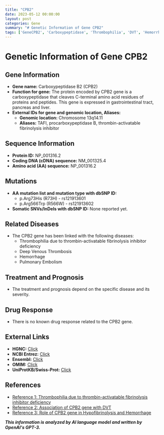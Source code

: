 ```yaml
---
title: "CPB2"
date: 2023-05-12 00:00:00
layout: post
categories: Gene
summary: "# Genetic Information of Gene CPB2"
tags: ['GeneCPB2', 'Carboxypeptidase', 'Thrombophilia', 'DVT', 'Hemorrhage', 'Prognosis', 'OMIM', 'UniProtKB']
---
```


# Genetic Information of Gene CPB2

## Gene Information
- **Gene name:** Carboxypeptidase B2 (CPB2)
- **Function for gene:** The protein encoded by CPB2 gene is a carboxypeptidase that cleaves C-terminal amino acid residues of proteins and peptides. This gene is expressed in gastrointestinal tract, pancreas and liver.
- **External IDs for gene and genomic location, Aliases:** 
    - **Genomic location:** Chromosome 13q14.11
    - **Aliases:** TAFI, procarboxypeptidase B, thrombin-activatable fibrinolysis inhibitor

## Sequence Information
- **Protein ID:** NP_001316.2
- **Coding DNA (cDNA) sequence:** NM_001325.4
- **Amino acid (AA) sequence:** NP_001316.2

## Mutations
- **AA mutation list and mutation type with dbSNP ID:** 
    - p.Arg73His (R73H) - rs121913601
    - p.Arg566Trp (R566W) - rs121913602
- **Somatic SNVs/InDels with dbSNP ID:** None reported yet.

## Related Diseases
- The CPB2 gene has been linked with the following diseases:
    - Thrombophilia due to thrombin-activatable fibrinolysis inhibitor deficiency
    - Deep Venous Thrombosis
    - Hemorrhage
    - Pulmonary Embolism

## Treatment and Prognosis
- The treatment and prognosis depend on the specific disease and its severity.

## Drug Response
- There is no known drug response related to the CPB2 gene.

## External Links
- **HGNC:** [Click](https://www.genenames.org/data/gene-symbol-report/#!/hgnc_id/HGNC:2321)
- **NCBI Entrez:** [Click](https://www.ncbi.nlm.nih.gov/gene/1361)
- **Ensembl:** [Click](https://www.ensembl.org/Homo_sapiens/Gene/Summary?db=core;g=ENSG00000121691;r=13:43352132-43368351)
- **OMIM:** [Click](https://www.omim.org/entry/176886)
- **UniProtKB/Swiss-Prot:** [Click](https://www.uniprot.org/uniprot/P48052)

## References
- [Reference 1: Thrombophilia due to thrombin-activatable fibrinolysis inhibitor deficiency]([Click](https://www.ncbi.nlm.nih.gov/books/NBK1144/))
- [Reference 2: Association of CPB2 gene with DVT]([Click](https://www.ncbi.nlm.nih.gov/pmc/articles/PMC1774415/))
- [Reference 3: Role of CPB2 gene in Hypofibrinolysis and Hemorrhage]([Click](https://www.ncbi.nlm.nih.gov/pmc/articles/PMC3990737/))

**_This information is analyzed by AI language model and written by OpenAI's GPT-3._**